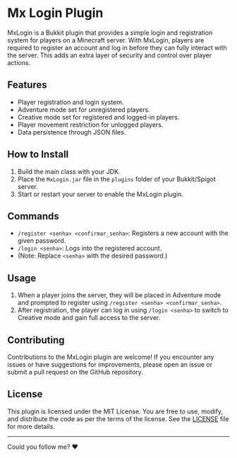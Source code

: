 # Mx Login Plugin

MxLogin is a Bukkit plugin that provides a simple login and registration system for players on a Minecraft server. With MxLogin, players are required to register an account and log in before they can fully interact with the server. This adds an extra layer of security and control over player actions.

## Features

- Player registration and login system.
- Adventure mode set for unregistered players.
- Creative mode set for registered and logged-in players.
- Player movement restriction for unlogged players.
- Data persistence through JSON files.

## How to Install

1. Build the main class with your JDK.
2. Place the `MxLogin.jar` file in the `plugins` folder of your Bukkit/Spigot server.
3. Start or restart your server to enable the MxLogin plugin.

## Commands

- `/register <senha> <confirmar_senha>`: Registers a new account with the given password.
- `/login <senha>`: Logs into the registered account.
- (Note: Replace `<senha>` with the desired password.)

## Usage

1. When a player joins the server, they will be placed in Adventure mode and prompted to register using `/register <senha> <confirmar_senha>`.
2. After registration, the player can log in using `/login <senha>` to switch to Creative mode and gain full access to the server.

## Contributing

Contributions to the MxLogin plugin are welcome! If you encounter any issues or have suggestions for improvements, please open an issue or submit a pull request on the GitHub repository.

## License

This plugin is licensed under the MIT License. You are free to use, modify, and distribute the code as per the terms of the license. See the [LICENSE](./LICENSE) file for more details.

<hr>

Could you follow me? ❤
